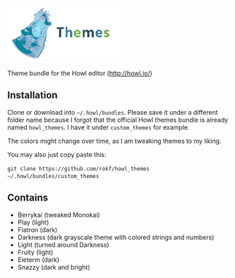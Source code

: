 
![howl_themes](howl_themes.png)

Theme bundle for the Howl editor (http://howl.io/)

## Installation

Clone or download into `~/.howl/bundles`.
Please save it under a different folder name because I forgot that the official Howl themes bundle is already named `howl_themes`. I have it under `custom_themes` for example.

The colors might change over time, as I am tweaking themes to my liking.

You may also just copy paste this:

`git clone https://github.com/rokf/howl_themes ~/.howl/bundles/custom_themes`

## Contains
- Berrykai (tweaked Monokai)
- Play (light)
- Flatron (dark)
- Darkness (dark grayscale theme with colored strings and numbers)
- Light (turned around Darkness)
- Fruity (light)
- Eleterm (dark)
- Snazzy (dark and bright)
